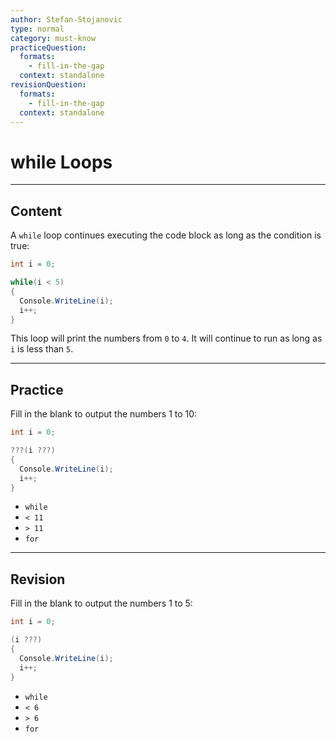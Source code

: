 ```yaml
---
author: Stefan-Stojanovic
type: normal
category: must-know
practiceQuestion:
  formats:
    - fill-in-the-gap
  context: standalone
revisionQuestion:
  formats:
    - fill-in-the-gap
  context: standalone
---
```


# while Loops


---

## Content

A `while` loop continues executing the code block as long as the condition is true:

```csharp
int i = 0;

while(i < 5)
{
  Console.WriteLine(i);
  i++;
}
```

This loop will print the numbers from `0` to `4`. It will continue to run as long as `i` is less than `5`.


---
## Practice

Fill in the blank to output the numbers 1 to 10:

```csharp
int i = 0;

???(i ???)
{
  Console.WriteLine(i);
  i++;
}
```

- `while`
- `< 11`
- `> 11`
- `for`

---
## Revision

Fill in the blank to output the numbers 1 to 5:

```csharp
int i = 0;

(i ???)
{
  Console.WriteLine(i);
  i++;
}
```

- `while`
- `< 6`
- `> 6`
- `for`